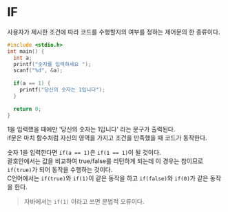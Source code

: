 # IF

사용자가 제시한 조건에 따라 코드를 수행할지의 여부를 정하는 제어문의 한 종류이다.

```.c
#include <stdio.h>
int main() {
  int a;
  printf("숫자를 입력하세요 ");
  scanf("%d", &a);
  
  if(a == 1) {
    printf("당신의 숫자는 1입니다");
  }
  
  return 0;
}
```

1을 입력했을 때에만 '당신의 숫자는 1입니다' 라는 문구가 출력된다.  
if문은 마치 함수처럼 자신의 영역을 가지고 조건을 만족했을 때 코드가 동작한다.  

숫자 1을 입력한다면 `if(a == 1)`은 `if(1 == 1)`이 될 것이다.  
괄호안에서는 값을 비교하여 true/false를 리턴하게 되는데 이 경우는 참이므로 `if(true)`가 되어 동작을 수행하는 것이다.  
C언어에서는 `if(true)`와 `if(1)`이 같은 동작을 하고 `if(false)`와 `if(0)`가 같은 동작을 한다.
> 자바에서는 `if(1)` 이라고 쓰면 문법적 오류이다.

